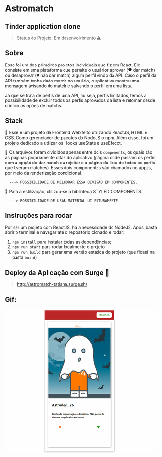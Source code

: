# Astromatch
## Tinder application clone

> Status do Projeto: Em desenvolvimento :warning:

## Sobre
Esse foi um dos primeiros projetos individuais que fiz em React.
Ele consiste em uma plataforma que permite o usuárior aprovar (:heart: dar match) ou desaprovar (:broken_heart: não dar match) algum perfil vindo da API. Caso o perfil da API também tenha dado match no usuário, o aplicativo mostra uma mensagem avisando do match e salvando o perfil em uma lista.

Já que se trata de perfis de uma API, ou seja, perfis limitados, temos a possibilidade de excluir todos os perfis aprovados da lista e retomar desde o início as opões de matchs.

## Stack
:hammer: Esse é um projeto de Frontend Web feito utilizando ReactJS, HTML e CSS. Como gerenciador de pacotes do NodeJS o npm. Além disso, foi um projeto dedicado a utilizar os Hooks useState e useEfecct.

:open_file_folder: Os arquivos foram divididos apenas entre dois `components`, os quais são as páginas propriamente ditas do aplicativo (página onde passam os perfis com a opção de dar match ou rejeitar e a página da lista de todos os perfis que tiveram matches).  Esses dois componentes são chamados no app.js, por meio da renderização condicional. 

      ---> POSSIBILIDADE DE MELHORAR ESSA DIVISÃO EM COMPONENTES.

:art: Para a estilização, utilizou-se a biblioteca STYLED COMPONENTS.

      ---> POSSIBILIDADE DE USAR MATERIAL UI FUTURAMENTE

## Instruções para rodar
Por ser um projeto com ReactJS, há a necessidade do NodeJS. Após, basta abrir o terminal e navegar até o repositório clonado e rodar:

1. `npm install` para instalar todas as dependências;
2. `npm run start` para rodar localmente o projeto
3. `npm run build` para gerar uma versão estática do projeto 
(que ficará na pasta `build`)

## Deploy da Aplicação com Surge :dash:

> http://astromatch-tatiana.surge.sh/

## Gif:

<img src="./astromatch-tatiana.gif"/>

